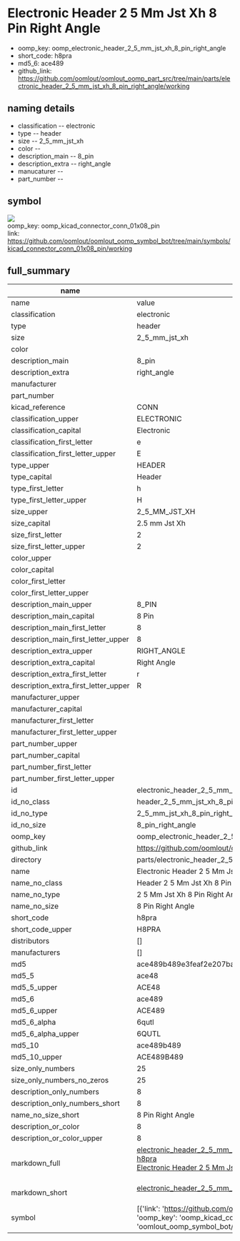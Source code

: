 # Electronic Header 2 5 Mm Jst Xh 8 Pin Right Angle

  
* oomp_key: oomp_electronic_header_2_5_mm_jst_xh_8_pin_right_angle 
* short_code: h8pra
* md5_6: ace489  
* github_link: https://github.com/oomlout/oomlout_oomp_part_src/tree/main/parts/electronic_header_2_5_mm_jst_xh_8_pin_right_angle/working  
## naming details
* classification -- electronic
* type -- header
* size -- 2_5_mm_jst_xh
* color -- 
* description_main -- 8_pin
* description_extra -- right_angle
* manucaturer -- 
* part_number -- 



## symbol

![](symbol/{index}/working/working_600.png)  
oomp_key: oomp_kicad_connector_conn_01x08_pin  
link: https://github.com/oomlout/oomlout_oomp_symbol_bot/tree/main/symbols/kicad_connector_conn_01x08_pin/working  


## full_summary
| name | value | 
| --- | --- | 
| name | value | 
| classification | electronic | 
| type | header | 
| size | 2_5_mm_jst_xh | 
| color |  | 
| description_main | 8_pin | 
| description_extra | right_angle | 
| manufacturer |  | 
| part_number |  | 
| kicad_reference | CONN | 
| classification_upper | ELECTRONIC | 
| classification_capital | Electronic | 
| classification_first_letter | e | 
| classification_first_letter_upper | E | 
| type_upper | HEADER | 
| type_capital | Header | 
| type_first_letter | h | 
| type_first_letter_upper | H | 
| size_upper | 2_5_MM_JST_XH | 
| size_capital | 2.5 mm Jst Xh | 
| size_first_letter | 2 | 
| size_first_letter_upper | 2 | 
| color_upper |  | 
| color_capital |  | 
| color_first_letter |  | 
| color_first_letter_upper |  | 
| description_main_upper | 8_PIN | 
| description_main_capital | 8 Pin | 
| description_main_first_letter | 8 | 
| description_main_first_letter_upper | 8 | 
| description_extra_upper | RIGHT_ANGLE | 
| description_extra_capital | Right Angle | 
| description_extra_first_letter | r | 
| description_extra_first_letter_upper | R | 
| manufacturer_upper |  | 
| manufacturer_capital |  | 
| manufacturer_first_letter |  | 
| manufacturer_first_letter_upper |  | 
| part_number_upper |  | 
| part_number_capital |  | 
| part_number_first_letter |  | 
| part_number_first_letter_upper |  | 
| id | electronic_header_2_5_mm_jst_xh_8_pin_right_angle | 
| id_no_class | header_2_5_mm_jst_xh_8_pin_right_angle | 
| id_no_type | 2_5_mm_jst_xh_8_pin_right_angle | 
| id_no_size | 8_pin_right_angle | 
| oomp_key | oomp_electronic_header_2_5_mm_jst_xh_8_pin_right_angle | 
| github_link | https://github.com/oomlout/oomlout_oomp_part_src/tree/main/parts/electronic_header_2_5_mm_jst_xh_8_pin_right_angle/working | 
| directory | parts/electronic_header_2_5_mm_jst_xh_8_pin_right_angle | 
| name | Electronic Header 2 5 Mm Jst Xh 8 Pin Right Angle | 
| name_no_class | Header 2 5 Mm Jst Xh 8 Pin Right Angle | 
| name_no_type | 2 5 Mm Jst Xh 8 Pin Right Angle | 
| name_no_size | 8 Pin Right Angle | 
| short_code | h8pra | 
| short_code_upper | H8PRA | 
| distributors | [] | 
| manufacturers | [] | 
| md5 | ace489b489e3feaf2e207baae7c1cedc | 
| md5_5 | ace48 | 
| md5_5_upper | ACE48 | 
| md5_6 | ace489 | 
| md5_6_upper | ACE489 | 
| md5_6_alpha | 6qutl | 
| md5_6_alpha_upper | 6QUTL | 
| md5_10 | ace489b489 | 
| md5_10_upper | ACE489B489 | 
| size_only_numbers | 25 | 
| size_only_numbers_no_zeros | 25 | 
| description_only_numbers | 8 | 
| description_only_numbers_short | 8 | 
| name_no_size_short | 8 Pin Right Angle | 
| description_or_color | 8 | 
| description_or_color_upper | 8 | 
| markdown_full | [electronic_header_2_5_mm_jst_xh_8_pin_right_angle](https://github.com/oomlout/oomlout_oomp_part_src/tree/main/parts/electronic_header_2_5_mm_jst_xh_8_pin_right_angle/working)<br>[h8pra](https://github.com/oomlout/oomlout_oomp_part_src/tree/main/parts/electronic_header_2_5_mm_jst_xh_8_pin_right_angle/working)<br>[Electronic Header 2 5 Mm Jst Xh 8 Pin Right Angle](https://github.com/oomlout/oomlout_oomp_part_src/tree/main/parts/electronic_header_2_5_mm_jst_xh_8_pin_right_angle/working)<br><br> | 
| markdown_short | [electronic_header_2_5_mm_jst_xh_8_pin_right_angle](https://github.com/oomlout/oomlout_oomp_part_src/tree/main/parts/electronic_header_2_5_mm_jst_xh_8_pin_right_angle/working)<br><br> | 
| symbol | [{'link': 'https://github.com/oomlout/oomlout_oomp_symbol_bot/tree/main/symbols/kicad_connector_conn_01x08_pin', 'oomp_key': 'oomp_kicad_connector_conn_01x08_pin', 'directory': 'oomlout_oomp_symbol_bot/symbols/kicad_connector_conn_01x08_pin//working/working.kicad_sym', 'index': 0}] | 
